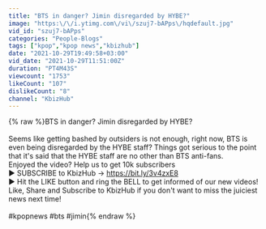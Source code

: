 ```yaml
---
title: "BTS in danger? Jimin disregarded by HYBE?"
image: "https:\/\/i.ytimg.com\/vi\/szuj7-bAPps\/hqdefault.jpg"
vid_id: "szuj7-bAPps"
categories: "People-Blogs"
tags: ["kpop","kpop news","kbizhub"]
date: "2021-10-29T19:49:58+03:00"
vid_date: "2021-10-29T11:51:00Z"
duration: "PT4M43S"
viewcount: "1753"
likeCount: "107"
dislikeCount: "8"
channel: "KbizHub"
---
```

{% raw %}BTS in danger? Jimin disregarded by HYBE?<br /><br />Seems like getting bashed by outsiders is not enough, right now, BTS is even being disregarded by the HYBE staff? Things got serious to the point that it's said that the HYBE staff are no other than BTS anti-fans. <br />Enjoyed the video? Help us to get 10k subscribers<br />► SUBSCRIBE to KbizHub → ​​​​ <a rel="nofollow" target="blank" href="https://bit.ly/3v4zxE8">https://bit.ly/3v4zxE8</a>                <br />► Hit the LIKE button and ring the BELL to get informed of our new videos!<br />Like, Share and Subscribe to KbizHub if you don't want to miss the juiciest news next time!<br /><br />#kpopnews #bts #jimin{% endraw %}

